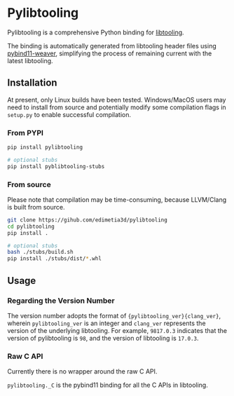 # Pylibtooling

Pylibtooling is a comprehensive Python binding for [libtooling](https://clang.llvm.org/docs/Tooling.html).

The binding is automatically generated from libtooling header files
using [pybind11-weaver](https://pypi.org/project/pybind11-weaver/), simplifying the process of remaining current with
the latest libtooling.

## Installation

At present, only Linux builds have been tested.
Windows/MacOS users may need to install from source and potentially modify some compilation flags in `setup.py` to
enable successful compilation.

### From PYPI

```bash
pip install pylibtooling

# optional stubs
pip install pyblibtooling-stubs
```

### From source

Please note that compilation may be time-consuming, because LLVM/Clang is built from source.

```bash
git clone https://gihub.com/edimetia3d/pylibtooling
cd pylibtooling
pip install .

# optional stubs
bash ./stubs/build.sh
pip install ./stubs/dist/*.whl
```

## Usage

### Regarding the Version Number

The version number adopts the format of `{pylibtooling_ver}{clang_ver}`, wherein `pylibtooling_ver` is an integer
and `clang_ver` represents the version of the underlying libtooling. For example, `9817.0.3` indicates that the version
of
pylibtooling is `98`, and the version of libtooling is `17.0.3`.

### Raw C API

Currently there is no wrapper around the raw C API.

`pylibtooling._C` is the pybind11 binding for all the C APIs in libtooling. 
